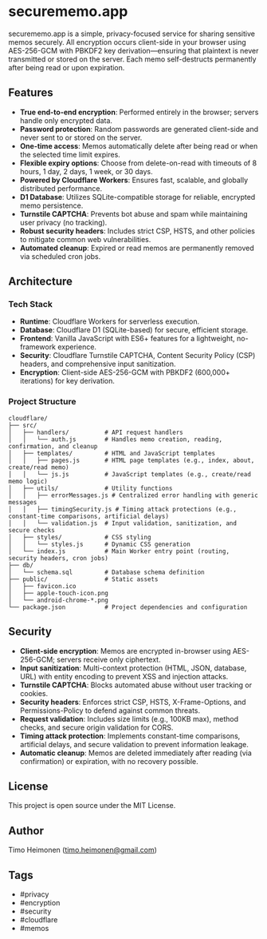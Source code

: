 # securememo.app

securememo.app is a simple, privacy-focused service for sharing sensitive memos securely. All encryption occurs client-side in your browser using AES-256-GCM with PBKDF2 key derivation—ensuring that plaintext is never transmitted or stored on the server. Each memo self-destructs permanently after being read or upon expiration.

## Features

- **True end-to-end encryption**: Performed entirely in the browser; servers handle only encrypted data.
- **Password protection**: Random passwords are generated client-side and never sent to or stored on the server.
- **One-time access**: Memos automatically delete after being read or when the selected time limit expires.
- **Flexible expiry options**: Choose from delete-on-read with timeouts of 8 hours, 1 day, 2 days, 1 week, or 30 days.
- **Powered by Cloudflare Workers**: Ensures fast, scalable, and globally distributed performance.
- **D1 Database**: Utilizes SQLite-compatible storage for reliable, encrypted memo persistence.
- **Turnstile CAPTCHA**: Prevents bot abuse and spam while maintaining user privacy (no tracking).
- **Robust security headers**: Includes strict CSP, HSTS, and other policies to mitigate common web vulnerabilities.
- **Automated cleanup**: Expired or read memos are permanently removed via scheduled cron jobs.

## Architecture

### Tech Stack

- **Runtime**: Cloudflare Workers for serverless execution.
- **Database**: Cloudflare D1 (SQLite-based) for secure, efficient storage.
- **Frontend**: Vanilla JavaScript with ES6+ features for a lightweight, no-framework experience.
- **Security**: Cloudflare Turnstile CAPTCHA, Content Security Policy (CSP) headers, and comprehensive input sanitization.
- **Encryption**: Client-side AES-256-GCM with PBKDF2 (600,000+ iterations) for key derivation.

### Project Structure

```
cloudflare/
├── src/
│   ├── handlers/          # API request handlers
│   │   └── auth.js        # Handles memo creation, reading, confirmation, and cleanup
│   ├── templates/         # HTML and JavaScript templates
│   │   ├── pages.js       # HTML page templates (e.g., index, about, create/read memo)
│   │   └── js.js          # JavaScript templates (e.g., create/read memo logic)
│   ├── utils/             # Utility functions
│   │   ├── errorMessages.js # Centralized error handling with generic messages
│   │   ├── timingSecurity.js # Timing attack protections (e.g., constant-time comparisons, artificial delays)
│   │   └── validation.js  # Input validation, sanitization, and secure checks
│   ├── styles/            # CSS styling
│   │   └── styles.js      # Dynamic CSS generation
│   └── index.js           # Main Worker entry point (routing, security headers, cron jobs)
├── db/
│   └── schema.sql         # Database schema definition
├── public/                # Static assets
│   ├── favicon.ico
│   ├── apple-touch-icon.png
│   └── android-chrome-*.png
└── package.json           # Project dependencies and configuration
```

## Security

- **Client-side encryption**: Memos are encrypted in-browser using AES-256-GCM; servers receive only ciphertext.
- **Input sanitization**: Multi-context protection (HTML, JSON, database, URL) with entity encoding to prevent XSS and injection attacks.
- **Turnstile CAPTCHA**: Blocks automated abuse without user tracking or cookies.
- **Security headers**: Enforces strict CSP, HSTS, X-Frame-Options, and Permissions-Policy to defend against common threats.
- **Request validation**: Includes size limits (e.g., 100KB max), method checks, and secure origin validation for CORS.
- **Timing attack protection**: Implements constant-time comparisons, artificial delays, and secure validation to prevent information leakage.
- **Automatic cleanup**: Memos are deleted immediately after reading (via confirmation) or expiration, with no recovery possible.

## License

This project is open source under the MIT License.

## Author

Timo Heimonen (timo.heimonen@gmail.com)

## Tags

- #privacy
- #encryption
- #security
- #cloudflare
- #memos